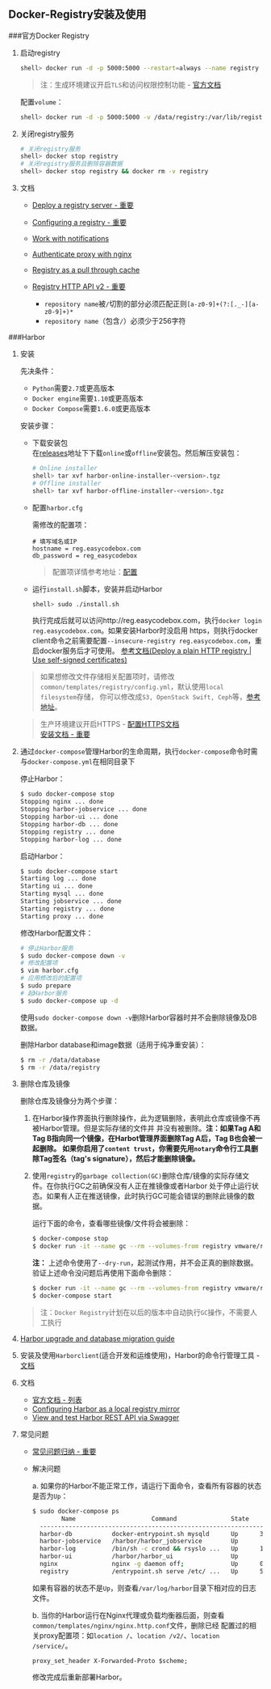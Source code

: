 ## Docker-Registry安装及使用

###官方Docker Registry

1. 启动registry
    
    ```bash
    shell> docker run -d -p 5000:5000 --restart=always --name registry registry:2
    ```
    
    > 注：生成环境建议开启`TLS`和访问权限控制功能 - [官方文档](https://docs.docker.com/registry/deploying/)

    配置`volume`：
    ```bash
    shell> docker run -d -p 5000:5000 -v /data/registry:/var/lib/registry --restart=always --name registry registry:2
    ```

2. 关闭registry服务
    
    ```bash
    # 关闭registry服务
    shell> docker stop registry
    # 关闭registry服务且删除容器数据
    shell> docker stop registry && docker rm -v registry
    ```
    
3. 文档

    * [Deploy a registry server - 重要](https://docs.docker.com/registry/deploying/)
    * [Configuring a registry - 重要](https://docs.docker.com/registry/configuration/)
    * [Work with notifications](https://docs.docker.com/registry/notifications/)
    * [Authenticate proxy with nginx](https://docs.docker.com/registry/recipes/nginx/)
    * [Registry as a pull through cache](https://docs.docker.com/registry/recipes/mirror/)
    * [Registry HTTP API v2 - 重要](https://docs.docker.com/registry/spec/api/)
    
        * `repository name`被`/`切割的部分必须匹配正则`[a-z0-9]+(?:[._-][a-z0-9]+)*`
        * `repository name`（包含`/`）必须少于256字符

###Harbor

1. 安装

    先决条件：
    * `Python`需要`2.7`或更高版本
    * `Docker engine`需要`1.10`或更高版本
    * `Docker Compose`需要`1.6.0`或更高版本
    
    安装步骤：
    * 下载安装包  
        在[releases](https://github.com/vmware/harbor/releases)地址下下载`online`或`offline`安装包。然后解压安装包：
        ```bash
        # Online installer
        shell> tar xvf harbor-online-installer-<version>.tgz
        # Offline installer
        shell> tar xvf harbor-offline-installer-<version>.tgz
        ```
    * 配置`harbor.cfg`
    
        需修改的配置项：
        ```properties
        # 填写域名或IP
        hostname = reg.easycodebox.com
        db_password = reg_easycodebox
        ```
        
        > 配置项详情参考地址：[配置](https://github.com/vmware/harbor/blob/master/docs/installation_guide.md#configuring-harbor-listening-on-a-customized-port)
        
    * 运行`install.sh`脚本，安装并启动Harbor
        ```bash
        shell> sudo ./install.sh
        ```
        执行完成后就可以访问http://reg.easycodebox.com，执行`docker login reg.easycodebox.com`。如果安装Harbor时没启用
        https，则执行docker client命令之前需要配置`--insecure-registry reg.easycodebox.com`，重启docker服务后才可使用。
        [参考文档(Deploy a plain HTTP registry | Use self-signed certificates)](https://docs.docker.com/registry/insecure/)
        
    > 如果想修改文件存储相关配置项时，请修改`common/templates/registry/config.yml`，默认使用`local filesystem`存储，
    你可以修改成`S3, OpenStack Swift, Ceph`等，[参考地址](https://docs.docker.com/registry/configuration/)。
    
    > 生产环境建议开启HTTPS - [配置HTTPS文档](https://github.com/vmware/harbor/blob/master/docs/configure_https.md)  
    [安装文档 - 重要](https://github.com/vmware/harbor/blob/master/docs/installation_guide.md#configuring-harbor-listening-on-a-customized-port)
    
2. 通过`docker-compose`管理Harbor的生命周期，执行`docker-compose`命令时需与`docker-compose.yml`在相同目录下

    停止Harbor：
    ```bash
    $ sudo docker-compose stop
    Stopping nginx ... done
    Stopping harbor-jobservice ... done
    Stopping harbor-ui ... done
    Stopping harbor-db ... done
    Stopping registry ... done
    Stopping harbor-log ... done
    ```
    
    启动Harbor：
    ```bash
    $ sudo docker-compose start
    Starting log ... done
    Starting ui ... done
    Starting mysql ... done
    Starting jobservice ... done
    Starting registry ... done
    Starting proxy ... done
    ```
    
    修改Harbor配置文件：
    ```bash
    # 停止Harbor服务
    $ sudo docker-compose down -v
    # 修改配置项
    $ vim harbor.cfg
    # 应用修改后的配置项
    $ sudo prepare
    # 起Harbor服务
    $ sudo docker-compose up -d
    ```
    
    使用`sudo docker-compose down -v`删除Harbor容器时并不会删除镜像及DB数据。
    
    删除Harbor database和image数据（适用于纯净重安装）：
    ```bash
    $ rm -r /data/database
    $ rm -r /data/registry
    ```

3. 删除仓库及镜像
    
    删除仓库及镜像分为两个步骤：
    1. 在Harbor操作界面执行删除操作，此为逻辑删除，表明此仓库或镜像不再被Harbor管理。但是实际存储的文件并
    并没有被删除。**注：如果Tag A和Tag B指向同一个镜像，在Harbot管理界面删除Tag A后，Tag B也会被一起删除。
    如果你启用了`content trust`，你需要先用`notary`命令行工具删除Tag签名（tag's signature），然后才能删除镜像。**
    
    2. 使用`registry`的`garbage collection(GC)`删除仓库/镜像的实际存储文件。在你执行GC之前确保没有人正在推镜像或者Harbor
    处于停止运行状态。如果有人正在推送镜像，此时执行GC可能会错误的删除此镜像的数据。
    
        运行下面的命令，查看哪些镜像/文件将会被删除：
        ```bash
        $ docker-compose stop
        $ docker run -it --name gc --rm --volumes-from registry vmware/registry:2.6.2-photon garbage-collect --dry-run /etc/registry/config.yml
        ```
        **注：** 上述命令使用了`--dry-run`，起测试作用，并不会正真的删除数据。验证上述命令没问题后再使用下面命令删除：
        ```bash
        $ docker run -it --name gc --rm --volumes-from registry vmware/registry:2.6.2-photon garbage-collect  /etc/registry/config.yml
        $ docker-compose start
        ```
    
    > 注：`Docker Registry`计划在以后的版本中自动执行`GC`操作，不需要人工执行

4. [Harbor upgrade and database migration guide](https://github.com/vmware/harbor/blob/master/docs/migration_guide.md)

5. 安装及使用`Harborclient`(适合开发和运维使用)，Harbor的命令行管理工具 - [文档](https://github.com/int32bit/python-harborclient/blob/master/README.zh.md)

6. 文档

    * [官方文档 - 列表](https://github.com/vmware/harbor/tree/master/docs)
    * [Configuring Harbor as a local registry mirror](https://github.com/vmware/harbor/blob/master/contrib/Configure_mirror.md)
    * [View and test Harbor REST API via Swagger](https://github.com/vmware/harbor/blob/master/docs/configure_swagger.md)

6. 常见问题

    * [常见问题归纳 - 重要](https://github.com/vmware/harbor/wiki/Harbor-FAQs)
    
    * 解决问题
    
        a. 如果你的Harbor不能正常工作，请运行下面命令，查看所有容器的状态是否为`Up`：
        ```bash
        $ sudo docker-compose ps
                Name                     Command               State                    Ports                   
          -----------------------------------------------------------------------------------------------------
          harbor-db           docker-entrypoint.sh mysqld      Up      3306/tcp                                 
          harbor-jobservice   /harbor/harbor_jobservice        Up                                               
          harbor-log          /bin/sh -c crond && rsyslo ...   Up      127.0.0.1:1514->514/tcp                    
          harbor-ui           /harbor/harbor_ui                Up                                               
          nginx               nginx -g daemon off;             Up      0.0.0.0:443->443/tcp, 0.0.0.0:80->80/tcp 
          registry            /entrypoint.sh serve /etc/ ...   Up      5000/tcp                  
        ```
        如果有容器的状态不是`Up`，则查看`/var/log/harbor`目录下相对应的日志文件。
        
        b. 当你的Harbor运行在Nginx代理或负载均衡器后面，则查看`common/templates/nginx/nginx.http.conf`文件，删除已经
        配置过的相关proxy配置项：如`location /`、`location /v2/`、`location /service/`。
        ```
        proxy_set_header X-Forwarded-Proto $scheme;
        ```
        修改完成后重新部署Harbor。










